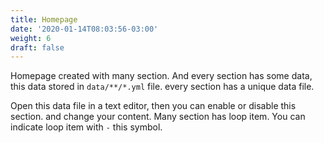 ```yaml
---
title: Homepage
date: '2020-01-14T08:03:56-03:00'
weight: 6
draft: false
---
```

Homepage created with many section. And every section has some data, this data stored in `data/**/*.yml` file. every section has a unique data file.

Open this data file in a text editor, then you can enable or disable this section. and change your content. Many section has loop item. You can indicate loop item with `-` this symbol.